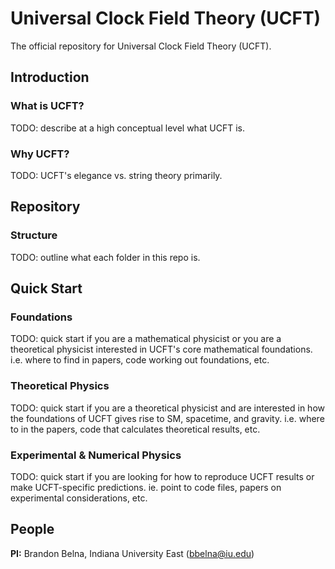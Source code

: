 # Universal Clock Field Theory (UCFT)
The official repository for Universal Clock Field Theory (UCFT).

## Introduction

### What is UCFT?
TODO: describe at a high conceptual level what UCFT is.

### Why UCFT?
TODO: UCFT's elegance vs. string theory primarily.

## Repository

### Structure
TODO: outline what each folder in this repo is.

## Quick Start

### Foundations
TODO: quick start if you are a mathematical physicist or you are a theoretical physicist interested in UCFT's core mathematical foundations. i.e. where to find in papers, code working out foundations, etc.

### Theoretical Physics
TODO: quick start if you are a theoretical physicist and are interested in how
the foundations of UCFT gives rise to SM, spacetime, and gravity. i.e. where to in the papers, code that calculates theoretical results, etc.

### Experimental & Numerical Physics
TODO: quick start if you are looking for how to reproduce UCFT results or make UCFT-specific predictions. ie. point to code files, papers on experimental considerations, etc.

## People
**PI:** Brandon Belna, Indiana University East (bbelna@iu.edu)
